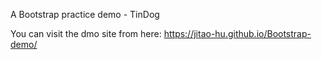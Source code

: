 A Bootstrap practice demo - TinDog

You can visit the dmo site from here: https://jitao-hu.github.io/Bootstrap-demo/
